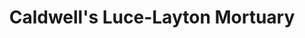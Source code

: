 ---
title: "Caldwell's Luce-Layton Mortuary"
url: /astoria/caldwells-luce-layton-mortuary/
shop: funeral directors
---